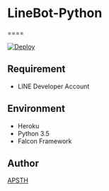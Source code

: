# LineBot-Python
====

[![Deploy](https://www.herokucdn.com/deploy/button.png)](https://heroku.com/deploy)


## Requirement

* LINE Developer Account

## Environment

* Heroku
* Python 3.5
* Falcon Framework


## Author

[APSTH](http://ps.apsth.com)

